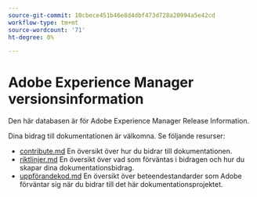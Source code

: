 ```yaml
---
source-git-commit: 10cbece451b46e8d4dbf473d728a20994a5e42cd
workflow-type: tm+mt
source-wordcount: '71'
ht-degree: 0%

---
```

# Adobe Experience Manager versionsinformation

Den här databasen är för Adobe Experience Manager Release Information.

Dina bidrag till dokumentationen är välkomna. Se följande resurser:

* [contribute.md](contributing.md) En översikt över hur du bidrar till dokumentationen.
* [riktlinjer.md](guidelines.md) En översikt över vad som förväntas i bidragen och hur du skapar dina dokumentationsbidrag.
* [uppförandekod.md](code-of-conduct.md) En översikt över beteendestandarder som Adobe förväntar sig när du bidrar till det här dokumentationsprojektet.
